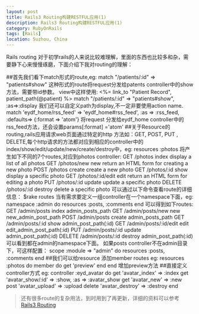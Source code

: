 ```yaml
---
layout: post
title: Rails3 Routing构建RESTFUL应用(1)
description: Rails3 Routing构建RESTFUL应用(1)
category: RubyOnRails
tags: [Rails]
location: Suzhou, China
---
```

Rails routing 对于初学rails的人来说比较难理解，里面的东西也比较多和杂，需要静下心来慢慢琢磨，下面介绍下我对routing的理解：

##首先我们看下match形式的route,eg:
  match "/patients/:id" => "patients#show"
这种形式的route将request分发给patents controller中的show方法，需要带id参数。
view中这样使用:
  <%= link_to "Patient Record", patient_path(@patient) %>
  match "/patients/:id" => "patients#show", :as=>:display
我们还可以自定义path为display,不一定非要使用action name.
  match 'eydf_home/rss_feed' => 'eydf_home#rss_feed', :as => :rss_feed, :defaults=> {:format => 'atom'} 
将request 分发给eydf_home controller中的rss_feed方法，还会设置params[:format] ='atom'
##关于Resource的routing,rails应用请求web页面通过特定的http 方法如：GET, POST, PUT , DELETE,每个http请求的方法都对应到相应的controller中的index/show/edit/update/new/create/destroy中，eg:
  resources :photos
将产生如下不同的7个routes,对应到photos controller:
GET 	/photos 	index 	display a list of all photos
GET 	/photos/new 	new 	return an HTML form for creating a new photo
POST 	/photos 	create 	create a new photo
GET 	/photos/:id 	show 	display a specific photo
GET 	/photos/:id/edit 	edit 	return an HTML form for editing a photo
PUT 	/photos/:id 	update 	update a specific photo
DELETE 	/photos/:id 	destroy 	delete a specific photo 
可以通过以下命令查看route的详细信息：
  $rake routes
当有需求要定义一组controller在一个namespace下面，eg:
namespace :admin do
  resources :posts, :comments
end
可以得到如下routes:
GET 	/admin/posts 	index 	admin_posts_path
GET 	/admin/posts/new 	new 	new_admin_post_path
POST 	/admin/posts 	create 	admin_posts_path
GET 	/admin/posts/:id 	show 	admin_post_path(:id)
GET 	/admin/posts/:id/edit 	edit 	edit_admin_post_path(:id)
PUT 	/admin/posts/:id 	update 	admin_post_path(:id)
DELETE 	/admin/posts/:id 	destroy 	admin_post_path(:id) 
可以看到都在admin的namespace下面。
如果posts controller不在admin目录下，可这样配置：
scope :module => "admin" do
  resources :posts, :comments
end
##我们可以给resource 添加member routes eg:
resources :photos do
  member do
    get 'preview'
  end
end
增加preview方法
##直接定义controller方式 eg:
     controller :eyd_avatar do
     get 'avatar_index' => :index
     get 'avatar_show/:id' => :show, :as => :avatar_show
     get 'avatar_new' => :new
     post 'avatar_upload' => :upload
     delete 'avatar_destroy' => :destroy
     end

> 还有很多route的复杂用法，到时用到了再更新，详细的资料可以参考[Rails3 Routing][1]


  [1]: http://guides.rubyonrails.org/routing.html#changelog "routing"
